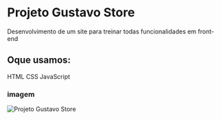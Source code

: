 # Projeto Gustavo Store

Desenvolvimento de um site para treinar todas funcionalidades em front-end

## Oque usamos:
HTML
CSS
JavaScript

### imagem
![Projeto Gustavo Store](https://github.com/user-attachments/assets/500d7fbe-6bc8-40e6-b951-fcea301982fd)
